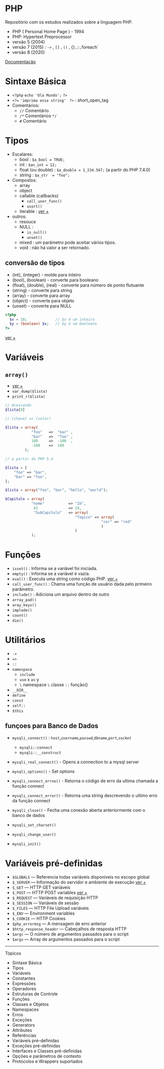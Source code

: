 #  PHP
Repositório com os estudos realizados sobre a linguagem PHP.

- PHP ( Personal Home Page )  - 1994
- PHP: Hypertext Preprocessor
- versão 5 (2004)
- versão 7 (2015) : `->` ,  `[]` , `()` , {}` , `::` , `foreach`
- versão 8 (2020)

[Documentação](https://www.php.net/manual/pt_BR/)

# Sintaxe Básica
- `<?php` `echo 'Ola Mundo';` `?>`
- `<?=` `'imprima essa string' ` `?>` : short_open_tag
- Comentários:
  - `//` Comentário
  - `/*` Comentários `*/`
  - `#` Comentário


# Tipos
- Escalares:
  - bool : `$a_bool = TRUE;`
  - int : `$an_int = 12;`
  - float (ou double) : `$a_double = 1_234.567;` (a partir do PHP 7.4.0)
  - string : `$a_str  = "foo";`
- Compostos:
  - array
  - object
  - callable (callbacks) 
    - `call_user_func()`
    - `usort()`
  - iterable : [ver +](https://www.php.net/manual/pt_BR/language.types.iterable.php)
- outros:
  - resouce
  - NULL : 
    - `is_null()` 
    - `unset()`
  - mixed : um parâmetro pode aceitar vários tipos.
  - void : não há valor a ser retornado.

## conversão de tipos

- (int), (integer) - molde para inteiro
- (bool), (boolean) - converte para booleano
- (float), (double), (real) - converte para número de ponto flutuante
- (string) - converte para string
- (array) - converte para array
- (object) - converte para objeto
- (unset) - converte para NULL

~~~PHP
<?php
  $x = 10;             // $x é um inteiro
  $y = (boolean) $x;   // $y é um booleano
?>
~~~
[ver +](https://www.php.net/manual/pt_BR/language.types.type-juggling.php#language.types.typecasting)




# Variáveis

## `array()` 
- [ver +](https://www.php.net/manual/pt_BR/language.types.array.php)
- `var_dump($lista)`
- `print_r($lista)`

~~~PHP
// Acessando
$lista[0]
~~~

~~~PHP
// (chave) => (valor)

$lista = array(
            "foo"   =>  "bar" ,
            "bar"   =>  "foo" ,
            100     =>  -100  ,
            -100    =>  100   
         );
~~~

~~~PHP
// a partir do PHP 5.4

$lista = [
    "foo" => "bar",
    "bar" => "foo",
];
~~~

~~~PHP
$lista = array("foo", "bar", "hello", "world");
~~~

~~~PHP
$Capitulo = array(
            "nome"           => "Zé",
             42              => 24,
             "SubCapitulo"   => array(
                                "Topico" => array(
                                            "cor" => "red"
                                            )
                                )
            );
~~~


# Funções
- `isset()` : Informa se a variável foi iniciada.
- `empty()` : Informa se a variável é vazia.
- `eval()` : Executa uma string como código PHP. [ver +](https://www.php.net/manual/pt_BR/function.eval.php)
- `call_user_func()` : Chama uma função de usuário dada pelo primeiro parâmetro.
- `include()` : Adiciona um arquivo dentro de outro
- `array_pad()`
- `aray_keys()`
- `implode()`
- `count()`
- `die()`


# Utilitários
- `->`
- `=>`
- `::`
- `namespace`
  - `include` 
  - `use` x `as` y
  - `\` namespace `\` classe `::` função() 
- `__DIR__`
- `define`
- `const`
- `self::`
- `$this`


## funçoes para Banco de Dados
- `mysqli_connect()` : `host`,`username`,`passwd`,`dbname`,`port`,`socket`
  - `mysqli::connect`
  - `mysqli::__construct`
- `mysqli_real_connect()` - Opens a connection to a mysql server
- `mysqli_options()` - Set options
- `mysqli_connect_errno()` - Retorna o código de erro da ultima chamada a função connect
- `mysqli_connect_error()` - Retorna uma string descrevendo o ultimo erro da função connect
- `mysqli_close()` - Fecha uma conexão aberta anteriormente com o banco de dados

- `mysqli_set_charset()`
- `mysqli_change_user()`
- `mysqli_init()`

# Variáveis pré-definidas
- `$GLOBALS` — Referencia todas variáveis disponíveis no escopo global
- `$_SERVER` — Informação do servidor e ambiente de execução [ver +](https://www.php.net/manual/pt_BR/reserved.variables.server.php)
- `$_GET` — HTTP GET variáveis
- `$_POST` — HTTP POST variables [ver +](https://www.php.net/manual/pt_BR/language.variables.external.php)
- `$_REQUEST` — Variáveis de requisição HTTP 
- `$_SESSION` — Variáveis de sessão
- `$_FILES` — HTTP File Upload variáveis
- `$_ENV` — Environment variables
- `$_COOKIE` — HTTP Cookies
- `$php_errormsg` — A mensagem de erro anterior
- `$http_response_header` — Cabeçalhos de resposta HTTP
- `$argc` — O número de argumentos passados para o script
- `$argv` — Array de argumentos passados para o script

----------
Tópicos
- Sintaxe Básica
- Tipos
- Variáveis
- Constantes
- Expressões
- Operadores
- Estruturas de Controle
- Funções
- Classes e Objetos
- Namespaces
- Erros
- Exceções
- Generators
- Attributes
- Referências
- Variáveis pré-definidas
- Exceções pré-definidas
- Interfaces e Classes pré-definidas
- Opções e parâmetros de contexto
- Protocolos e Wrappers suportados
